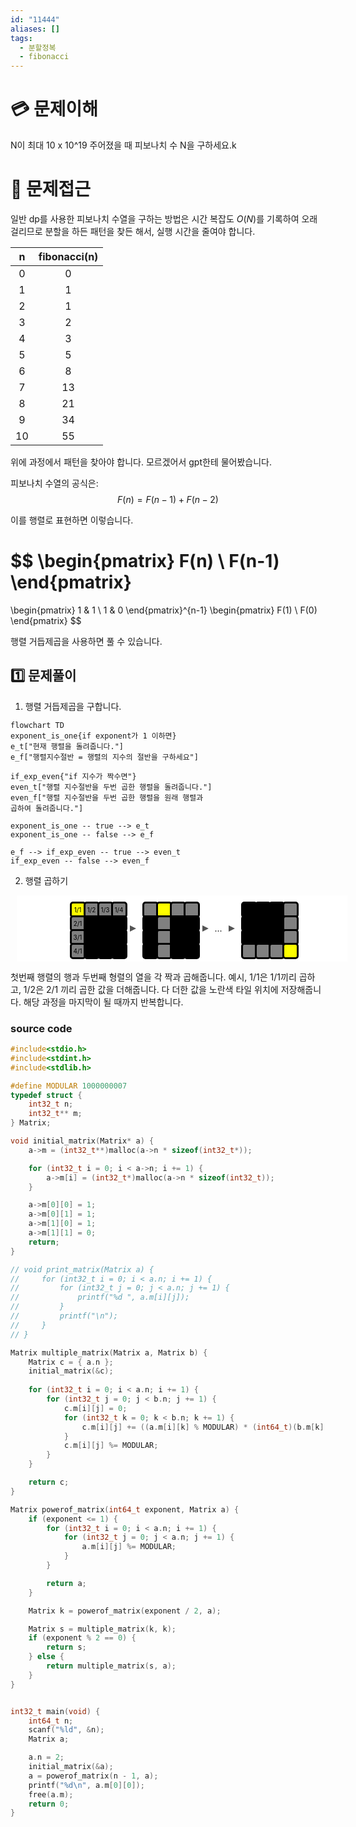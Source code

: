 ```yaml
---
id: "11444"
aliases: []
tags:
  - 분할정복
  - fibonacci
---
```


# 💳 문제이해

N이 최대 10 x 10^19 주어졌을 때 피보나치 수 N을 구하세요.k

# 🚥 문제접근

일반 dp를 사용한 피보나치 수열을 구하는 방법은
시간 복잡도 $O(N)$를 기록하여 오래 걸리므로 분할을 하든 패턴을 찾든 해서, 
실행 시간을 줄여야 합니다.

n | fibonacci(n)
:---:|:---:
0 | 0
1 | 1
2 | 1
3 | 2
4 | 3
5 | 5
6 | 8
7 | 13 
8 | 21
9 | 34
10 | 55

위에 과정에서 패턴을 찾아야 합니다.
모르겠어서 gpt한테 물어봤습니다.

피보나치 수열의 공식은:
$$F(n) = F(n - 1) + F(n - 2)$$

이를 행렬로 표현하면 이렇습니다.

$$
\begin{pmatrix}
F(n) \\
F(n-1)
\end{pmatrix}
=
\begin{pmatrix}
1 & 1 \\
1 & 0
\end{pmatrix}^{n-1}
\begin{pmatrix}
F(1) \\
F(0)
\end{pmatrix}
$$

행렬 거듭제곱을 사용하면 풀 수 있습니다.

## 1️⃣  문제풀이

1. 행렬 거듭제곱을 구합니다.

```mermaid
flowchart TD
exponent_is_one{if exponent가 1 이하면} 
e_t["현재 행렬을 돌려줍니다."]
e_f["행렬지수절반 = 행렬의 지수의 절반을 구하세요"]

if_exp_even{"if 지수가 짝수면"}
even_t["행렬 지수절반을 두번 곱한 행렬을 돌려줍니다."]
even_f["행렬 지수절반을 두번 곱한 행렬을 원래 행렬과
곱하여 돌려줍니다."]

exponent_is_one -- true --> e_t
exponent_is_one -- false --> e_f

e_f --> if_exp_even -- true --> even_t 
if_exp_even -- false --> even_f
```

2. 행렬 곱하기

<style>
    .arrow {
        height: 0;
        border-style: solid;
        border-top: 5px solid transparent;
        border-bottom: 5px solid transparent;
        border-left: 10px solid #555555;
        border-right: 0;
    }
    .grid-background {
        display: flex;
        justify-content: center;
        align-items: center;
        margin: 10px;
        width: 105%;

        background-color: white;
    }
    .grid-container {
        display: grid;
        grid-template-rows: repeat(4, 20px);
        grid-template-columns: repeat(4, 20px);
        gap: 2px;
        border-radius: 5px;
        margin: 10px
    }

    .box {
        display: flex;
        justify-content: center;
        align-items: center;
        border-radius: 5px;
        width: 100%;
        height: 100%;
        border: solid;
        font-size: 10px;
        color: black;

    }
    
    .box-gray {
        background-color: gray;
    }

    .box-black {
        background-color: black;
    }

    .box-yellow {
        background-color: yellow;
    }
</style>

<div class="grid-background">
<div class="grid-container">    
    <div class="box box-yellow">1/1</div>
    <div class="box box-gray">1/2</div>
    <div class="box box-gray">1/3</div>
    <div class="box box-gray">1/4</div>
    <div class="box box-gray">2/1</div>
    <div class="box box-black"></div>
    <div class="box box-black"></div>
    <div class="box box-black"></div>
    <div class="box box-gray">3/1</div>
    <div class="box box-black"></div>
    <div class="box box-black"></div>
    <div class="box box-black"></div>
    <div class="box box-gray">4/1</div>
    <div class="box box-black"></div>
    <div class="box box-black"></div>
    <div class="box box-black"></div>
</div>
<div class="arrow"></div>
<div class="grid-container">    
    <div class="box box-gray"></div>
    <div class="box box-yellow"></div>
    <div class="box box-gray"></div>
    <div class="box box-gray"></div>
    <div class="box box-black"></div>
    <div class="box box-gray"></div>
    <div class="box box-black"></div>
    <div class="box box-black"></div>
    <div class="box box-black"></div>
    <div class="box box-gray"></div>
    <div class="box box-black"></div>
    <div class="box box-black"></div>
    <div class="box box-black"></div>
    <div class="box box-gray"></div>
    <div class="box box-black"></div>
    <div class="box box-black"></div>
</div>
<div class="arrow"></div>
<span style="margin: 10px;">...</span>
<div class="arrow"></div>
<div class="grid-container">    
    <div class="box box-black"></div>
    <div class="box box-black"></div>
    <div class="box box-black"></div>
    <div class="box box-gray"></div>
    <div class="box box-black"></div>
    <div class="box box-black"></div>
    <div class="box box-black"></div>
    <div class="box box-gray"></div>
    <div class="box box-black"></div>
    <div class="box box-black"></div>
    <div class="box box-black"></div>
    <div class="box box-gray"></div>
    <div class="box box-gray"></div>
    <div class="box box-gray"></div>
    <div class="box box-gray"></div>
    <div class="box box-yellow"></div>
</div>
</div>

첫번째 행렬의 행과 두번째 형렬의 열을 각 짝과 곱해줍니다. 예시, 1/1은 1/1끼리 곱하고, 1/2은
2/1 끼리 곱한 값을 더해줍니다. 다 더한 값을 노란색 타일 위치에 저장해줍니다. 해당 과정을 마지막이 될 때까지
반복합니다.

### source code

```c
#include<stdio.h>
#include<stdint.h>
#include<stdlib.h>

#define MODULAR 1000000007
typedef struct {
    int32_t n;
    int32_t** m;
} Matrix;

void initial_matrix(Matrix* a) {
    a->m = (int32_t**)malloc(a->n * sizeof(int32_t*));

    for (int32_t i = 0; i < a->n; i += 1) {
        a->m[i] = (int32_t*)malloc(a->n * sizeof(int32_t));
    }

    a->m[0][0] = 1;
    a->m[0][1] = 1;
    a->m[1][0] = 1;
    a->m[1][1] = 0;
    return;
}

// void print_matrix(Matrix a) {
//     for (int32_t i = 0; i < a.n; i += 1) {
//         for (int32_t j = 0; j < a.n; j += 1) {
//             printf("%d ", a.m[i][j]);
//         }
//         printf("\n");
//     }
// }

Matrix multiple_matrix(Matrix a, Matrix b) {
    Matrix c = { a.n };
	initial_matrix(&c);
	
    for (int32_t i = 0; i < a.n; i += 1) {
        for (int32_t j = 0; j < b.n; j += 1) {
            c.m[i][j] = 0;
            for (int32_t k = 0; k < b.n; k += 1) {
                c.m[i][j] += ((a.m[i][k] % MODULAR) * (int64_t)(b.m[k][j] % MODULAR)) % MODULAR;
            }
			c.m[i][j] %= MODULAR;
        }
    }

    return c;
}

Matrix powerof_matrix(int64_t exponent, Matrix a) {
    if (exponent <= 1) {
		for (int32_t i = 0; i < a.n; i += 1) {
			for (int32_t j = 0; j < a.n; j += 1) {
				a.m[i][j] %= MODULAR;
			}
		}

		return a;
    } 

    Matrix k = powerof_matrix(exponent / 2, a);

	Matrix s = multiple_matrix(k, k);
    if (exponent % 2 == 0) {
		return s;
    } else {
		return multiple_matrix(s, a);
    }
}


int32_t main(void) {
	int64_t n;
    scanf("%ld", &n);
    Matrix a; 

    a.n = 2;
    initial_matrix(&a);
    a = powerof_matrix(n - 1, a);
    printf("%d\n", a.m[0][0]);
    free(a.m);
    return 0;
}
```
